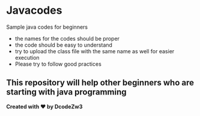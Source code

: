 # Javacodes

Sample java codes for beginners

* the names for the codes should be proper
* the code should be easy to understand
* try to upload the class file with the same name as well for easier execution
* Please try to follow good practices


## This repository will help other beginners who are starting with java programming
<b> Created with ❤️ by DcodeZw3 </b>
